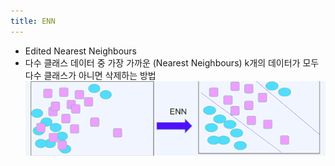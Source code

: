 ```yaml
---
title: ENN
---
```


- Edited Nearest Neighbours
- 다수 클래스 데이터 중 가장 가까운 (Nearest Neighbours) k개의 데이터가 모두 다수 클래스가 아니면 삭제하는 방법
    ![image](https://github.com/code7ssage/code7ssage.github.io/blob/master/assets/attached%20file/Pasted%20image%2020240103134808.png?raw=true)
    